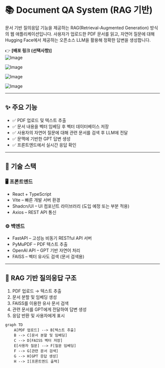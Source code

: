 # 📚 Document QA System (RAG 기반)

문서 기반 질의응답 기능을 제공하는 RAG(Retrieval-Augmented Generation) 방식의 웹 애플리케이션입니다.
사용자가 업로드한 PDF 문서를 읽고, 자연어 질문에 대해 Hugging Face에서 제공하는 오픈소스 LLM을 활용해 정확한 답변을 생성합니다.

👉 **[배포 링크 (선택사항)]**  
![Image](https://github.com/user-attachments/assets/b6cb901f-f3ff-4dff-9512-8655fef2218c)

![Image](https://github.com/user-attachments/assets/52d82fca-269c-450f-9942-b4837cc9b59d)

![Image](https://github.com/user-attachments/assets/a74b3351-11d9-43bd-8b6a-9b832540732d)

![Image](https://github.com/user-attachments/assets/35c95a4c-6ebd-454e-9088-17f97216bc7f)

---

## ✨ 주요 기능

- ✅ PDF 업로드 및 텍스트 추출
- ✅ 문서 내용을 벡터 임베딩 후 벡터 데이터베이스 저장
- ✅ 사용자의 자연어 질문에 대해 관련 문서를 검색 후 LLM에 전달
- ✅ 문맥에 기반한 GPT 답변 생성
- ✅ 프론트엔드에서 실시간 응답 확인

---

## 🧠 기술 스택

### 🖥️ 프론트엔드
- React + TypeScript
- Vite – 빠른 개발 서버 환경
- Shadcn/UI – UI 컴포넌트 라이브러리 (도입 예정 또는 부분 적용)
- Axios – REST API 통신

### ⚙️ 백엔드
- FastAPI – 고성능 비동기 RESTful API 서버
- PyMuPDF – PDF 텍스트 추출
- OpenAI API – GPT 기반 자연어 처리
- FAISS – 벡터 유사도 검색 (문서 검색용)

---

## 🔄 RAG 기반 질의응답 구조

1. PDF 업로드 → 텍스트 추출
2. 문서 분할 및 임베딩 생성
3. FAISS를 이용한 유사 문서 검색
4. 관련 문서를 GPT에게 전달하여 답변 생성
5. 응답 반환 및 사용자에게 표시

```mermaid
graph TD
    A[PDF 업로드] --> B[텍스트 추출]
    B --> C[문서 분할 및 임베딩]
    C --> D[FAISS 벡터 저장]
    E[사용자 질문] --> F[질문 임베딩]
    F --> G[관련 문서 검색]
    G --> H[GPT 응답 생성]
    H --> I[프론트엔드 출력]
